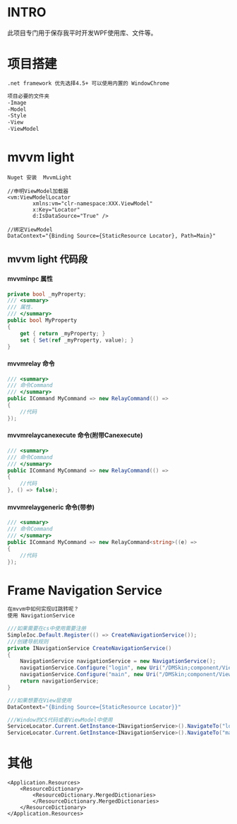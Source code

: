 # INTRO
此项目专门用于保存我平时开发WPF使用库、文件等。

# 项目搭建
```XML
.net framework 优先选择4.5+ 可以使用内置的 WindowChrome

项目必要的文件夹
-Image
-Model
-Style
-View
-ViewModel
```

# mvvm light
```XAML
Nuget 安装  MvvmLight

//申明ViewModel加载器
<vm:ViewModelLocator
        xmlns:vm="clr-namespace:XXX.ViewModel"
        x:Key="Locator"
        d:IsDataSource="True" />

//绑定ViewModel
DataContext="{Binding Source={StaticResource Locator}, Path=Main}"
```

## mvvm light 代码段
#### mvvminpc 属性
```C#
private bool _myProperty;
/// <summary>
/// 属性.
/// </summary>
public bool MyProperty
{
    get { return _myProperty; }
    set { Set(ref _myProperty, value); }
}
```
#### mvvmrelay 命令
```C#
/// <summary>
/// 命令Command
/// </summary>
public ICommand MyCommand => new RelayCommand(() =>
{
    //代码
});
```
#### mvvmrelaycanexecute 命令(附带Canexecute)
```C#        
/// <summary>
/// 命令Command
/// </summary>
public ICommand MyCommand => new RelayCommand(() =>
{
    //代码
}, () => false);
```
#### mvvmrelaygeneric 命令(带参)
```C# 
/// <summary>
/// 命令Command
/// </summary>
public ICommand MyCommand => new RelayCommand<string>((e) =>
{
    //代码
});
```


# Frame Navigation Service
```XML
在mvvm中如何实现UI跳转呢？
使用 NavigationService
```

```C# 
///如果需要在cs中使用需要注册
SimpleIoc.Default.Register(() => CreateNavigationService());
///创建导航规则
private INavigationService CreateNavigationService()
{
    NavigationService navigationService = new NavigationService();
    navigationService.Configure("login", new Uri("/DMSkin;component/View/LoginView.xaml", UriKind.Relative));
    navigationService.Configure("main", new Uri("/DMSkin;component/View/MainView.xaml", UriKind.Relative));
    return navigationService;
}

///如果想要在View层使用
DataContext="{Binding Source={StaticResource Locator}}"

///Window的CS代码或者ViewModel中使用
ServiceLocator.Current.GetInstance<INavigationService>().NavigateTo("login");
ServiceLocator.Current.GetInstance<INavigationService>().NavigateTo("main");
```

# 其他
```XAML
<Application.Resources>
    <ResourceDictionary>
        <ResourceDictionary.MergedDictionaries>
        </ResourceDictionary.MergedDictionaries>
    </ResourceDictionary>
</Application.Resources>
```
